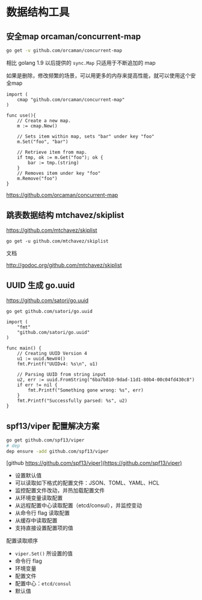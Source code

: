 # 数据结构工具

## 安全map orcaman/concurrent-map

```sh
go get -v github.com/orcaman/concurrent-map
```

相比 golang 1.9 以后提供的 `sync.Map` 只适用于不断追加的 map

如果是删除，修改频繁的场景，可以用更多的内存来提高性能，就可以使用这个安全map

```golang
import (
	cmap "github.com/orcaman/concurrent-map"
)

func use(){
    // Create a new map.
	m := cmap.New()

	// Sets item within map, sets "bar" under key "foo"
	m.Set("foo", "bar")

	// Retrieve item from map.
	if tmp, ok := m.Get("foo"); ok {
		bar := tmp.(string)
	}
	// Removes item under key "foo"
	m.Remove("foo")
}

```

https://github.com/orcaman/concurrent-map

## 跳表数据结构 mtchavez/skiplist

https://github.com/mtchavez/skiplist

```golang
go get -u github.com/mtchavez/skiplist
```

文档

http://godoc.org/github.com/mtchavez/skiplist


## UUID 生成 go.uuid

https://github.com/satori/go.uuid

```sh
go get github.com/satori/go.uuid
```

```golang
import (
    "fmt"
    "github.com/satori/go.uuid"
)

func main() {
    // Creating UUID Version 4
    u1 := uuid.NewV4()
    fmt.Printf("UUIDv4: %s\n", u1)

    // Parsing UUID from string input
    u2, err := uuid.FromString("6ba7b810-9dad-11d1-80b4-00c04fd430c8")
    if err != nil {
        fmt.Printf("Something gone wrong: %s", err)
    }
    fmt.Printf("Successfully parsed: %s", u2)
}
```

## spf13/viper 配置解决方案

```sh
go get github.com/spf13/viper
# dep
dep ensure -add github.com/spf13/viper
```

[github https://github.com/spf13/viper](https://github.com/spf13/viper)

- 设置默认值
- 可以读取如下格式的配置文件：JSON、TOML、YAML、HCL
- 监控配置文件改动，并热加载配置文件
- 从环境变量读取配置
- 从远程配置中心读取配置（etcd/consul），并监控变动
- 从命令行 flag 读取配置
- 从缓存中读取配置
- 支持直接设置配置项的值

配置读取顺序

- `viper.Set()` 所设置的值
- 命令行 flag
- 环境变量
- 配置文件
- 配置中心：`etcd/consul`
- 默认值

